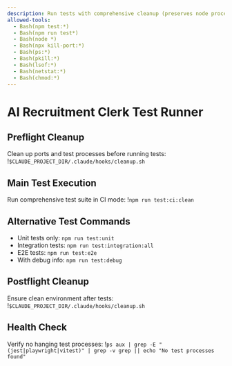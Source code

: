 ```yaml
---
description: Run tests with comprehensive cleanup (preserves node processes)
allowed-tools: 
  - Bash(npm test:*)
  - Bash(npm run test*)
  - Bash(node *)
  - Bash(npx kill-port:*)
  - Bash(ps:*)
  - Bash(pkill:*)
  - Bash(lsof:*)
  - Bash(netstat:*)
  - Bash(chmod:*)
---
```


# AI Recruitment Clerk Test Runner

## Preflight Cleanup
Clean up ports and test processes before running tests:
!`$CLAUDE_PROJECT_DIR/.claude/hooks/cleanup.sh`

## Main Test Execution
Run comprehensive test suite in CI mode:
!`npm run test:ci:clean`

## Alternative Test Commands
- Unit tests only: `npm run test:unit`
- Integration tests: `npm run test:integration:all`
- E2E tests: `npm run test:e2e`
- With debug info: `npm run test:debug`

## Postflight Cleanup
Ensure clean environment after tests:
!`$CLAUDE_PROJECT_DIR/.claude/hooks/cleanup.sh`

## Health Check
Verify no hanging test processes:
!`ps aux | grep -E "(jest|playwright|vitest)" | grep -v grep || echo "No test processes found"`